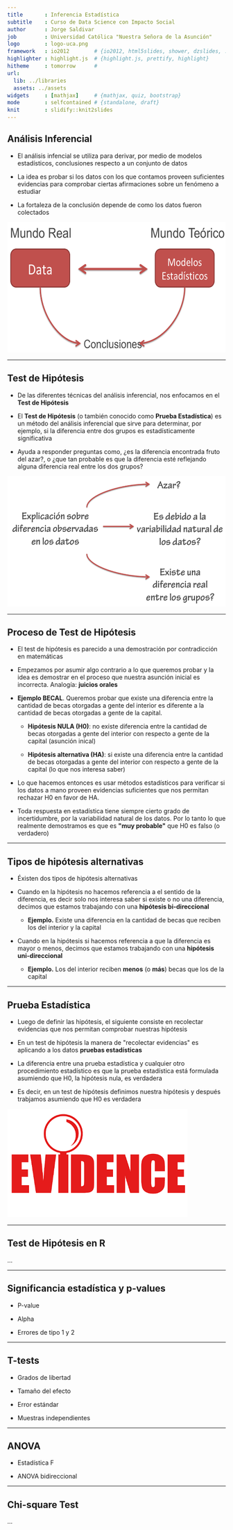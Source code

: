 ```yaml
---
title       : Inferencia Estadística
subtitle    : Curso de Data Science con Impacto Social
author      : Jorge Saldivar
job         : Universidad Católica "Nuestra Señora de la Asunción"
logo        : logo-uca.png
framework   : io2012        # {io2012, html5slides, shower, dzslides, ...}
highlighter : highlight.js  # {highlight.js, prettify, highlight}
hitheme     : tomorrow      # 
url:
  lib: ../libraries
  assets: ../assets
widgets     : [mathjax]     # {mathjax, quiz, bootstrap}
mode        : selfcontained # {standalone, draft}
knit        : slidify::knit2slides
---
```





## Análisis Inferencial

* El análisis infencial se utiliza para derivar, por medio de modelos estadísticos, conclusiones respecto a un conjunto de datos

* La idea es probar si los datos con los que contamos proveen suficientes evidencias para comprobar ciertas afirmaciones sobre un fenómeno a estudiar

* La fortaleza de la conclusión depende de como los datos fueron colectados

<img class=center src="../assets/img/analisis_inferencial.png" height=300 />

---

## Test de Hipótesis

* De las diferentes técnicas del análisis inferencial, nos enfocamos en el **Test de Hipótesis**

* El **Test de Hipótesis** (o también conocido como **Prueba Estadística**) es un método del análisis inferencial que sirve para determinar, por ejemplo, si la diferencia entre dos grupos es estadísticamente significativa

* Ayuda a responder preguntas como, ¿es la diferencia encontrada fruto del azar?, o ¿que tan probable es que la diferencia esté reflejando alguna diferencia real entre los dos grupos?

<img class=center src="../assets/img/conclusion_analisis_inferencial.png" height=300 />

---

## Proceso de Test de Hipótesis

* El test de hipótesis es parecido a una demostración por contradicción en matemáticas

* Empezamos por asumir algo contrario a lo que queremos probar y la idea es demostrar en el proceso que nuestra asunción inicial es incorrecta. Analogía: **juicios orales**

* **Ejemplo BECAL**. Queremos probar que existe una diferencia entre la cantidad de becas otorgadas a gente del interior es diferente a la cantidad de becas otorgadas a gente de la capital. 

  - **Hipótesis NULA (H0)**: no existe diferencia entre la cantidad de becas otorgadas a gente del interior con respecto a gente de la capital (asunción inical)
  
  - **Hipótesis alternativa (HA)**: si existe una diferencia entre la cantidad de becas otorgadas a gente del interior con respecto a gente de la capital (lo que nos interesa saber)

* Lo que hacemos entonces es usar métodos estadísticos para verificar si los datos a mano proveen evidencias suficientes que nos permitan rechazar H0 en favor de HA.

* Toda respuesta en estadística tiene siempre cierto grado de incertidumbre, por la variabilidad natural de los datos. Por lo tanto lo que realmente demostramos es que es **"muy probable"** que H0 es falso (o verdadero)

---

## Tipos de hipótesis alternativas

* Éxisten dos tipos de hipótesis alternativas

* Cuando en la hipótesis no hacemos referencia a el sentido de la diferencia, es decir solo nos interesa saber si existe o no una diferencia, decimos que estamos trabajando con una **hipótesis bi-direccional**

  * **Ejemplo.** Existe una diferencia en la cantidad de becas que reciben los del interior y la capital

* Cuando en la hipótesis si hacemos referencia a que la diferencia es mayor o menos, decimos que estamos trabajando con una **hipótesis uni-direccional**

  * **Ejemplo.** Los del interior reciben **menos** (o **más**) becas que los de la capital

---

## Prueba Estadística

* Luego de definir las hipótesis, el siguiente consiste en recolectar evidencias que nos permitan comprobar nuestras hipótesis

* En un test de hipótesis la manera de "recolectar evidencias" es aplicando a los datos **pruebas estadísticas**

* La diferencia entre una prueba estadística y cualquier otro procedimiento estadístico es que la prueba estadística está formulada asumiendo que H0, la hipótesis nula, es verdadera

* Es decir, en un test de hipótesis definimos nuestra hipótesis y después trabjamos asumiendo que H0 es verdadera

<img class=center src="../assets/img/evidence.png" height=250 />

---

## Test de Hipótesis en R

...

---

## Significancia estadística y p-values

* P-value

* Alpha

* Errores de tipo 1 y 2

---

## T-tests

* Grados de libertad

* Tamaño del efecto

* Error estándar

* Muestras independientes

---

## ANOVA

* Estadística F

* ANOVA bidireccional

---

## Chi-square Test

...
